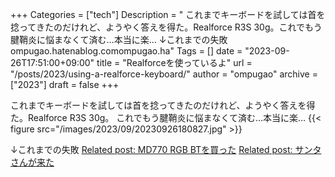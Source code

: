 +++
Categories = ["tech"]
Description = " これまでキーボードを試しては首を捻ってきたのだけれど、ようやく答えを得た。Realforce R3S 30g。これでもう腱鞘炎に悩まなくて済む…本当に楽…  ↓これまでの失敗ompugao.hatenablog.comompugao.ha"
Tags = []
date = "2023-09-26T17:51:00+09:00"
title = "Realforceを使っているよ"
url = "/posts/2023/using-a-realforce-keyboard/"
author = "ompugao"
archive = ["2023"]
draft = false
+++

<body>
<p>これまでキーボードを試しては首を捻ってきたのだけれど、ようやく答えを得た。Realforce R3S 30g。
これでもう腱鞘炎に悩まなくて済む…本当に楽…
{{< figure src="/images/2023/09/20230926180827.jpg" >}}

<p>↓これまでの失敗
<a href="{{% ref path=\"/posts/2022/bought-md770-rgb-bt/\"%}}">Related post: MD770 RGB BTを買った</a>
<a href="{{% ref path=\"/posts/2022/santa-came/\"%}}">Related post: サンタさんが来た</a></p>
</body>
